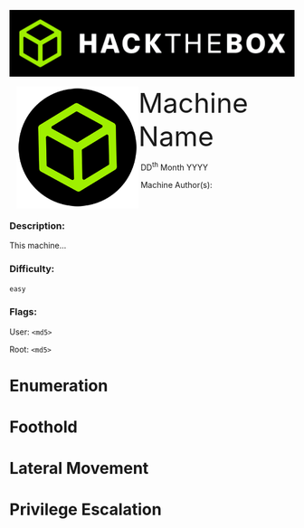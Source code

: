 ![](Assets/Images/banner.png)



<img src="Assets/Images/htb.png" style="margin-left: 20px; zoom: 60%;" align=left />    	<font size="10">Machine Name</font>

​		DD<sup>th</sup> Month YYYY

​		Machine Author(s): 

​		

 



### Description:

This machine...

### Difficulty:

`easy`

### Flags:

User: `<md5>`

Root: `<md5>`

# Enumeration



# Foothold



# Lateral Movement



# Privilege Escalation
